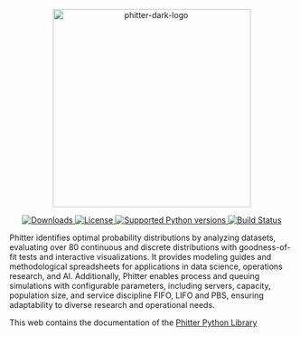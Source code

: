 <p align="center">
    <picture>
        <source media="(prefers-color-scheme: dark)" srcset="https://gist.githubusercontent.com/phitter-core/66bc7f3674eac01ae646e30ba697a6d7/raw/e96dbba0eb26b20d35e608fefc3984bd87f0010b/DarkPhitterLogo.svg" width="350">
        <source media="(prefers-color-scheme: light)" srcset="https://gist.githubusercontent.com/phitter-core/170ce460d7e766545265772525edecf6/raw/71b4867c6e5683455cf1d68bea5bea7eda55ce7d/LightPhitterLogo.svg" width="350">
        <img alt="phitter-dark-logo" src="https://gist.githubusercontent.com/phitter-core/170ce460d7e766545265772525edecf6/raw/71b4867c6e5683455cf1d68bea5bea7eda55ce7d/LightPhitterLogo.svg" width="350">
    </picture>
</p>

<p align="center">
    <a href="https://pypi.org/project/phitter" target="_blank">
        <img src="https://img.shields.io/pypi/dm/phitter.svg?color=brightgreen" alt="Downloads">
    </a>
    <a href="https://pypi.org/project/phitter" target="_blank">
        <img src="https://img.shields.io/badge/License-MIT-brightgreen.svg" alt="License">
    </a>
    <a href="https://pypi.org/project/phitter" target="_blank">
        <img src="https://img.shields.io/pypi/pyversions/phitter?color=brightgreen" alt="Supported Python versions">
    </a>
    <a href="https://github.com/phitter-core/docs-phitter-kernel/actions">
        <img src="https://github.com/phitter-core/docs-phitter-kernel/workflows/Build%20and%20Auto%20Merge/badge.svg" alt="Build Status">
    </a>
</p>


<p>
    Phitter identifies optimal probability distributions by analyzing datasets, evaluating over 80 continuous and discrete distributions with goodness-of-fit tests
    and interactive visualizations. It provides modeling guides and methodological spreadsheets for applications in data science, operations research, and AI.
    Additionally, Phitter enables process and queuing simulations with configurable parameters, including servers, capacity, population size, and service discipline
    FIFO, LIFO and PBS, ensuring adaptability to diverse research and operational needs.
</p>

<p>This web contains the documentation of the <a href="https://github.com/phitter-core/phitter-kernel" target="_blank">Phitter Python Library</a></p>
